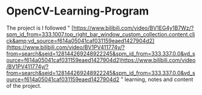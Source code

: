 # OpenCV-Learning-Program
The project is I followed " [https://www.bilibili.com/video/BV1EG4y1B7Wz/?spm_id_from=333.1007.top_right_bar_window_custom_collection.content.click&amp;vd_source=f614a05041caf031159eaed1427904d2](https://www.bilibili.com/video/BV1PV411774y/?from=search&seid=128144269248922245&spm_id_from=333.337.0.0&vd_source=f614a05041caf031159eaed1427904d2)https://www.bilibili.com/video/BV1PV411774y/?from=search&seid=128144269248922245&spm_id_from=333.337.0.0&vd_source=f614a05041caf031159eaed1427904d2 " learning, notes and content of the project.
